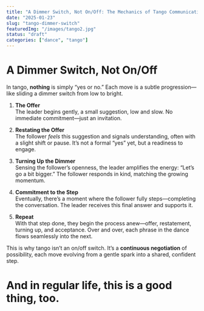 ```yaml
---
title: "A Dimmer Switch, Not On/Off: The Mechanics of Tango Communication"
date: "2025-01-23"
slug: "tango-dimmer-switch"
featuredImg: "/images/tango2.jpg"
status: "draft"
categories: ["dance", "tango"]
---
```


# A Dimmer Switch, Not On/Off

In tango, **nothing** is simply “yes or no.” Each move is a subtle progression—like sliding a dimmer switch from low to bright.

1. **The Offer**  
   The leader begins gently, a small suggestion, low and slow. No immediate commitment—just an invitation.

2. **Restating the Offer**  
   The follower *feels* this suggestion and signals understanding, often with a slight shift or pause. It’s not a formal “yes” yet, but a readiness to engage.

3. **Turning Up the Dimmer**  
   Sensing the follower’s openness, the leader amplifies the energy: “Let’s go a bit bigger.” The follower responds in kind, matching the growing momentum.

4. **Commitment to the Step**  
   Eventually, there’s a moment where the follower fully steps—completing the conversation. The leader receives this final answer and supports it.

5. **Repeat**  
   With that step done, they begin the process anew—offer, restatement, turning up, and acceptance. Over and over, each phrase in the dance flows seamlessly into the next.

This is why tango isn’t an on/off switch. It’s a **continuous negotiation** of possibility, each move evolving from a gentle spark into a shared, confident step.


# And in regular life, this is a good thing, too.

